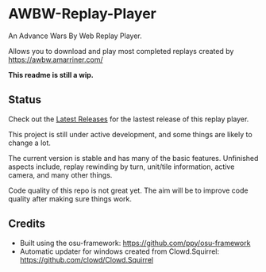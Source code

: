 # AWBW-Replay-Player
An Advance Wars By Web Replay Player.

Allows you to download and play most completed replays created by https://awbw.amarriner.com/

**This readme is still a wip.**

## Status

Check out the [Latest Releases](https://github.com/DeamonHunter/AWBW-Replay-Player/releases/latest) for the lastest release of this replay player.

This project is still under active development, and some things are likely to change a lot.

The current version is stable and has many of the basic features. Unfinished aspects include, replay rewinding by turn, unit/tile information, active camera, and many other things.

Code quality of this repo is not great yet. The aim will be to improve code quality after making sure things work.

## Credits

* Built using the osu-framework: https://github.com/ppy/osu-framework
* Automatic updater for windows created from Clowd.Squirrel: https://github.com/clowd/Clowd.Squirrel
